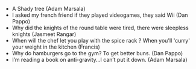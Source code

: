 -  A Shady tree (Adam Marsala)
- I asked my french friend if they played videogames, they said Wii (Dan Pappo)
- Why did the knights of the round table were tired, there were sleepless knights (Jasmeet Rangar)
- When will the chef let you play with the spice rack ? When you'll 'curry' your weight in the kitchen (Francis)
- Why do hamburgers go to the gym? To get better buns. (Dan Pappo)
- I’m reading a book on anti-gravity…I can’t put it down. (Adam Marsala)
  
